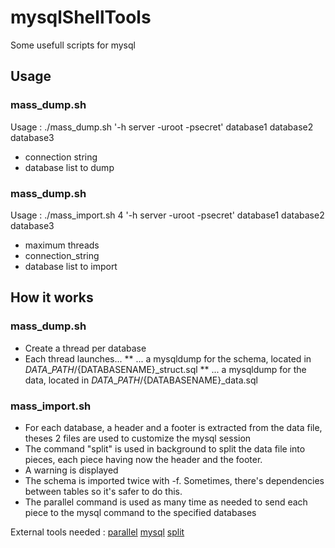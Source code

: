 # mysqlShellTools
Some usefull scripts for mysql

## Usage
### mass\_dump.sh
Usage : ./mass\_dump.sh '-h server -uroot -psecret' database1 database2 database3
* connection string
* database list to dump

### mass\_dump.sh
Usage : ./mass\_import.sh 4 '-h server -uroot -psecret' database1 database2 database3
* maximum threads
* connection\_string
* database list to import

## How it works
### mass\_dump.sh
* Create a thread per database
* Each thread launches...
** ... a mysqldump for the schema, located in ${DATA\_PATH}/${DATABASENAME}\_struct.sql
** ... a mysqldump for the data, located in ${DATA\_PATH}/${DATABASENAME}\_data.sql

### mass\_import.sh
* For each database, a header and a footer is extracted from the data file, theses 2 files are used to customize the mysql session
* The command "split" is used in background to split the data file into pieces, each piece having now the header and the footer.
* A warning is displayed
* The schema is imported twice with -f. Sometimes, there's dependencies between tables so it's safer to do this.
* The parallel command is used as many time as needed to send each piece to the mysql command to the specified databases

External tools needed :
[parallel](https://www.gnu.org/software/parallel/)
[mysql](https://www.mysql.com/)
[split](https://www.gnu.org/software/coreutils/manual/html_node/split-invocation.html)
